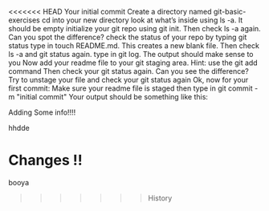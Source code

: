 <<<<<<< HEAD
Your initial commit
Create a directory named git-basic-exercises
cd into your new directory
look at what’s inside using ls -a. It should be empty
initialize your git repo using git init. Then check ls -a again. Can you spot the difference?
check the status of your repo by typing git status
type in touch README.md. This creates a new blank file. Then check ls -a and git status again.
type in git log. The output should make sense to you
Now add your readme file to your git staging area. Hint: use the git add command
Then check your git status again. Can you see the difference?
Try to unstage your file and check your git status again
Ok, now for your first commit: Make sure your readme file is staged then type in git commit -m "initial commit" Your output should be something like this:

Adding Some info!!!!


hhdde

Changes !!
=======
booya
>>>>>>> History
